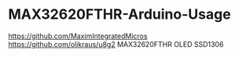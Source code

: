 # MAX32620FTHR-Arduino-Usage
https://github.com/MaximIntegratedMicros
https://github.com/olikraus/u8g2
MAX32620FTHR OLED SSD1306
